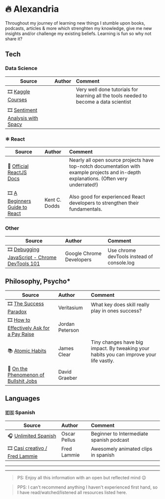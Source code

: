 # 🔥 Alexandria

Throughout my journey of learning new things I stumble upon books, podcasts, articles & more which strenghten my knowledge, give me new insights and/or challenge my existing beliefs. Learning is fun so why not share it?

## Tech

### Data Science

| Source                                                                    | Author          | Comment                                          |
| ------------------------------------------------------------------------- | :-------------- | :----------------------------------------------- |
| 🎞️ [Kaggle Courses](https://www.kaggle.com/learn)|        | Very well done tutorials for learning all the tools needed to become a data scientist |
| 🎞️ [Sentiment Analysis with Spacy](https://realpython.com/sentiment-analysis-python/)|        |  |



### ⚛ React

| Source                                                                                                    | Author        | Comment                                                                                                                                |
| --------------------------------------------------------------------------------------------------------- | :------------ | :------------------------------------------------------------------------------------------------------------------------------------- |
| 📖 [Official ReactJS Docs](https://reactjs.org/docs/getting-started.html)                                 |               | Nearly all open source projects have top-notch documentation with example projects and in-depth explanations. (Often very underrated!) |
| 🎞️ [A Beginners Guide to React](https://egghead.io/lessons/react-a-beginners-guide-to-react-introduction) | Kent C. Dodds | Also good for experienced React developers to strengthen their fundamentals.                                                           |


### Other

| Source                                                                    | Author          | Comment                                          |
| ------------------------------------------------------------------------- | :-------------- | :----------------------------------------------- |
| 🎞️ [Debugging JavaScript - Chrome DevTools 101](https://youtu.be/H0XScE08hy8)|  Google Chrome Developers      | Use chrome devTools instead of console.log |


## Philosophy, Psycho\*

| Source                                                                    | Author          | Comment                                          |
| ------------------------------------------------------------------------- | :-------------- | :----------------------------------------------- |
| 🎞️ [The Success Paradox](https://youtu.be/3LopI4YeC4I)                    | Veritasium      | What key does skill really play in ones success? |
| 🎞️ [How to Effectively Ask for a Pay Raise](https://youtu.be/2HqvbdOWpc8) | Jordan Peterson |                                                  |
| 📚 [Atomic Habits](https://jamesclear.com/atomic-habits) | James Clear |    Tiny changes have big impact. By tweaking your habits you can improve your life vastly.                                              |
| 📄 [On the Phenomenon of Bullshit Jobs](https://www.strike.coop/bullshit-jobs/) | David Graeber |      

## Languages

### 🇪🇸 Spanish

| Source                                                                                     | Author       | Comment                                  |
| ------------------------------------------------------------------------------------------ | :----------- | :--------------------------------------- |
| 🎧 [Unlimited Spanish](https://unlimitedspanish.com/)                                      | Oscar Pellus | Beginner to Intermediate spanish podcast |
| 🎞️ [Casi creativo / Fred Lammie](https://www.youtube.com/channel/UCrueQugJZKCPQUpnAb1LxIg) | Fred Lammie  | Awesomely animated clips in spanish      |

---

---

> PS: Enjoy all this information with an open but reflected mind 😉

> PPS: I can't recommend anything I haven't experienced first hand, so I have read/watched/listened all resources listed here.
